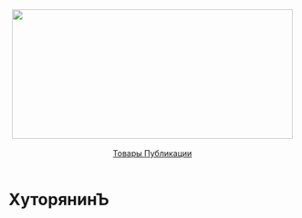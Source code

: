 <div align="center">
  <a href="http://hutoryanin.ru/">
    <img src="https://github.com/ogneyar/hutoryanin/web/static/logo.png" width="492" height="228">
  </a>
  <br>
  <br>
	<a href="https://hutoryanin.ru/products/">
		<!-- <img src=""> -->
        Товары
	</a>
	<a href="https://hutoryanin.ru/public/1/">
		<!-- <img src=""> -->
        Публикации
	</a>
  <br>
  <br>
</div>

# ХуторянинЪ